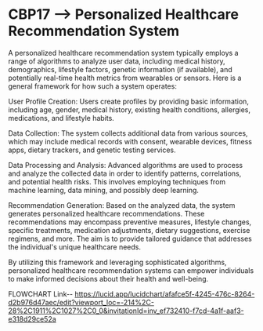 # CBP17 --> Personalized Healthcare Recommendation System

A personalized healthcare recommendation system typically employs a range of algorithms to analyze user data, including medical history, demographics, lifestyle factors, genetic information (if available), and potentially real-time health metrics from wearables or sensors. Here is a general framework for how such a system operates:

User Profile Creation: Users create profiles by providing basic information, including age, gender, medical history, existing health conditions, allergies, medications, and lifestyle habits.

Data Collection: The system collects additional data from various sources, which may include medical records with consent, wearable devices, fitness apps, dietary trackers, and genetic testing services.

Data Processing and Analysis: Advanced algorithms are used to process and analyze the collected data in order to identify patterns, correlations, and potential health risks. This involves employing techniques from machine learning, data mining, and possibly deep learning.

Recommendation Generation: Based on the analyzed data, the system generates personalized healthcare recommendations. These recommendations may encompass preventive measures, lifestyle changes, specific treatments, medication adjustments, dietary suggestions, exercise regimens, and more. The aim is to provide tailored guidance that addresses the individual's unique healthcare needs.

By utilizing this framework and leveraging sophisticated algorithms, personalized healthcare recommendation systems can empower individuals to make informed decisions about their health and well-being.


FLOWCHART Link--
https://lucid.app/lucidchart/afafce5f-4245-476c-8264-d2b976d47aec/edit?viewport_loc=-214%2C-28%2C1911%2C1027%2C0_0&invitationId=inv_ef732410-f7cd-4a1f-aaf3-e318d29ce52a
